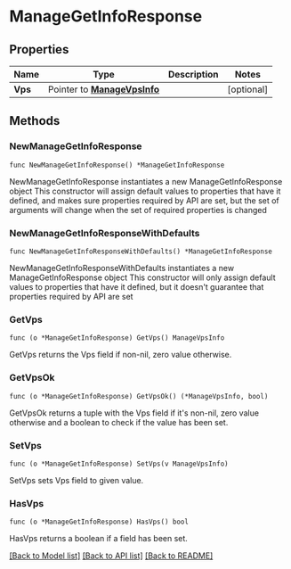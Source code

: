 # ManageGetInfoResponse

## Properties

Name | Type | Description | Notes
------------ | ------------- | ------------- | -------------
**Vps** | Pointer to [**ManageVpsInfo**](ManageVpsInfo.md) |  | [optional] 

## Methods

### NewManageGetInfoResponse

`func NewManageGetInfoResponse() *ManageGetInfoResponse`

NewManageGetInfoResponse instantiates a new ManageGetInfoResponse object
This constructor will assign default values to properties that have it defined,
and makes sure properties required by API are set, but the set of arguments
will change when the set of required properties is changed

### NewManageGetInfoResponseWithDefaults

`func NewManageGetInfoResponseWithDefaults() *ManageGetInfoResponse`

NewManageGetInfoResponseWithDefaults instantiates a new ManageGetInfoResponse object
This constructor will only assign default values to properties that have it defined,
but it doesn't guarantee that properties required by API are set

### GetVps

`func (o *ManageGetInfoResponse) GetVps() ManageVpsInfo`

GetVps returns the Vps field if non-nil, zero value otherwise.

### GetVpsOk

`func (o *ManageGetInfoResponse) GetVpsOk() (*ManageVpsInfo, bool)`

GetVpsOk returns a tuple with the Vps field if it's non-nil, zero value otherwise
and a boolean to check if the value has been set.

### SetVps

`func (o *ManageGetInfoResponse) SetVps(v ManageVpsInfo)`

SetVps sets Vps field to given value.

### HasVps

`func (o *ManageGetInfoResponse) HasVps() bool`

HasVps returns a boolean if a field has been set.


[[Back to Model list]](../README.md#documentation-for-models) [[Back to API list]](../README.md#documentation-for-api-endpoints) [[Back to README]](../README.md)


